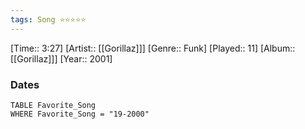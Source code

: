 ```yaml
---
tags: Song ⭐⭐⭐⭐⭐ 
---
```

[Time:: 3:27]
[Artist:: [[Gorillaz]]]
[Genre:: Funk]
[Played:: 11]
[Album:: [[Gorillaz]]]
[Year:: 2001]
### Dates
````dataview
TABLE Favorite_Song
WHERE Favorite_Song = "19-2000"
````
